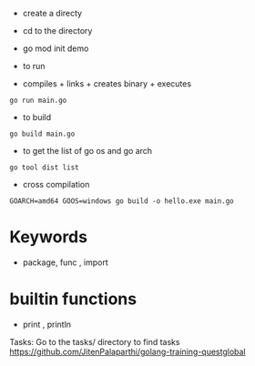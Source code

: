 - create a directy 
- cd to the directory 
- go mod init demo

- to run

- compiles + links + creates binary + executes 

```
go run main.go
```

- to build 

```
go build main.go

```

- to get the list of go os and go arch

```
go tool dist list 
```

- cross compilation
```
GOARCH=amd64 GOOS=windows go build -o hello.exe main.go 
```
# Keywords

- package, func , import 

# builtin functions

- print , println




Tasks: Go to the tasks/ directory to find tasks
https://github.com/JitenPalaparthi/golang-training-questglobal